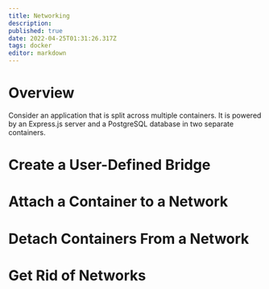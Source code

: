 ```yaml
---
title: Networking
description: 
published: true
date: 2022-04-25T01:31:26.317Z
tags: docker
editor: markdown
---
```


# Overview
Consider an application that is split across multiple containers. 
It is powered by an Express.js server and a PostgreSQL database in two separate containers.
# Create a User-Defined Bridge
# Attach a Container to a Network
# Detach Containers From a Network
# Get Rid of Networks 